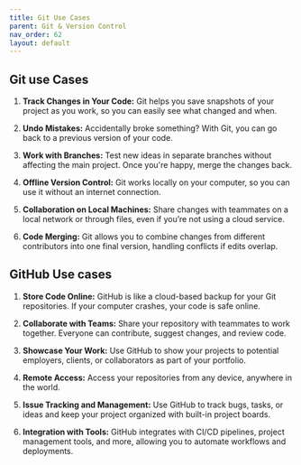 ```yaml
---
title: Git Use Cases
parent: Git & Version Control
nav_order: 62
layout: default
---
```


## Git use Cases

1. **Track Changes in Your Code:**
   Git helps you save snapshots of your project as you work, so you can easily see what changed and when.

2. **Undo Mistakes:**
   Accidentally broke something? With Git, you can go back to a previous version of your code.

3. **Work with Branches:**
   Test new ideas in separate branches without affecting the main project. Once you're happy, merge the changes back.

4. **Offline Version Control:**
   Git works locally on your computer, so you can use it without an internet connection.

5. **Collaboration on Local Machines:**
   Share changes with teammates on a local network or through files, even if you’re not using a cloud service.

6. **Code Merging:**
   Git allows you to combine changes from different contributors into one final version, handling conflicts if edits overlap.

## GitHub Use cases

1. **Store Code Online:**
   GitHub is like a cloud-based backup for your Git repositories. If your computer crashes, your code is safe online.

2. **Collaborate with Teams:**
   Share your repository with teammates to work together. Everyone can contribute, suggest changes, and review code.

3. **Showcase Your Work:**
   Use GitHub to show your projects to potential employers, clients, or collaborators as part of your portfolio.

4. **Remote Access:**
   Access your repositories from any device, anywhere in the world.

5. **Issue Tracking and Management:**
   Use GitHub to track bugs, tasks, or ideas and keep your project organized with built-in project boards.

6. **Integration with Tools:**
   GitHub integrates with CI/CD pipelines, project management tools, and more, allowing you to automate workflows and deployments.
